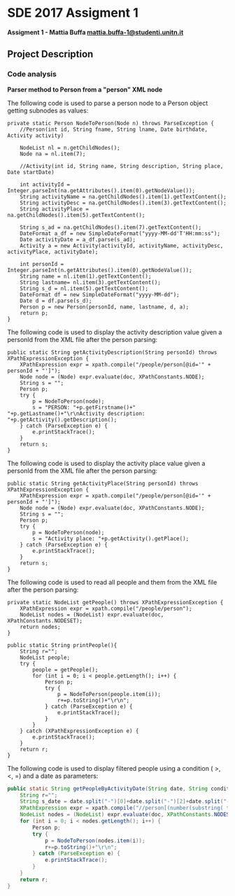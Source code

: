 # SDE 2017 Assigment 1 


**Assigment 1 - Mattia Buffa mattia.buffa-1@studenti.unitn.it**

## Project Description

### Code analysis

**Parser method to Person from a "person" XML node**

The following code is used to parse a person node to a Person object getting subnodes as values:

```
private static Person NodeToPerson(Node n) throws ParseException {
	//Person(int id, String fname, String lname, Date birthdate, Activity activity)
	
	NodeList nl = n.getChildNodes();
	Node na = nl.item(7);
	
	//Activity(int id, String name, String description, String place, Date startDate)
	
	int activityId = Integer.parseInt(na.getAttributes().item(0).getNodeValue());
	String activityName = na.getChildNodes().item(1).getTextContent();
	String activityDesc = na.getChildNodes().item(3).getTextContent();
	String activityPlace = na.getChildNodes().item(5).getTextContent();

	String s_ad = na.getChildNodes().item(7).getTextContent();
	DateFormat a_df = new SimpleDateFormat("yyyy-MM-dd'T'HH:mm:ss");
	Date activityDate = a_df.parse(s_ad);
	Activity a = new Activity(activityId, activityName, activityDesc, activityPlace, activityDate);
	
	int personId = Integer.parseInt(n.getAttributes().item(0).getNodeValue());
	String name = nl.item(1).getTextContent();
	String lastname= nl.item(3).getTextContent();
	String s_d = nl.item(5).getTextContent();
	DateFormat df = new SimpleDateFormat("yyyy-MM-dd");
	Date d = df.parse(s_d);
	Person p = new Person(personId, name, lastname, d, a);
	return p;
}
```

The following code is used to display the activity description value given a personId from the XML file after the person parsing:

```
public static String getActivityDescription(String personId) throws XPathExpressionException {
	XPathExpression expr = xpath.compile("/people/person[@id='" + personId + "']");
	Node node = (Node) expr.evaluate(doc, XPathConstants.NODE);
	String s = "";
	Person p;
	try {
		p = NodeToPerson(node);
		s = "PERSON: "+p.getFirstname()+" "+p.getLastname()+"\r\nActivity description: "+p.getActivity().getDescription();
	} catch (ParseException e) {
		e.printStackTrace();
	}
	return s;
}
```

The following code is used to display the activity place value given a personId from the XML file after the person parsing:

```
public static String getActivityPlace(String personId) throws XPathExpressionException {
	XPathExpression expr = xpath.compile("/people/person[@id='" + personId + "']");
	Node node = (Node) expr.evaluate(doc, XPathConstants.NODE);
	String s = "";
	Person p;
	try {
		p = NodeToPerson(node);
		s = "Activity place: "+p.getActivity().getPlace();
	} catch (ParseException e) {
		e.printStackTrace();
	}
	return s;
}
```

The following code is used to read all people and them from the XML file after the person parsing:

```
private static NodeList getPeople() throws XPathExpressionException {
	XPathExpression expr = xpath.compile("/people/person");
	NodeList nodes = (NodeList) expr.evaluate(doc, XPathConstants.NODESET);
	return nodes;
}

public static String printPeople(){
	String r="";
	NodeList people;
	try {
		people = getPeople();
		for (int i = 0; i < people.getLength(); i++) {
			Person p;
			try {
				p = NodeToPerson(people.item(i));
				r+=p.toString()+"\r\n";
			} catch (ParseException e) {
				e.printStackTrace();
			}	
		}
	} catch (XPathExpressionException e) {
		e.printStackTrace();
	}
	return r;
}
```

The following code is used to display filtered people using a condition ( >, <, =) and a date as parameters:

```Java
public static String getPeopleByActivityDate(String date, String condition) throws XPathExpressionException {
	String r="";
	String s_date = date.split("-")[0]+date.split("-")[2]+date.split("-")[1];
	XPathExpression expr = xpath.compile("//person[(number(substring( translate(activitypreference/startdate,'-T:.',''),1,8)))"+condition+s_date+"]");
	NodeList nodes = (NodeList) expr.evaluate(doc, XPathConstants.NODESET);
	for (int i = 0; i < nodes.getLength(); i++) {
		Person p;
		try {
			p = NodeToPerson(nodes.item(i));
			r+=p.toString()+"\r\n";
		} catch (ParseException e) {
			e.printStackTrace();
		}
	}
	return r;
}
```
